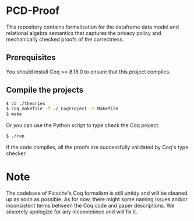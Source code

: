 # PCD-Proof

This repository contains formalization for the dataframe data model and relational algebra semantics that captures the privacy policy and mechanically checked proofs of the correctness.

## Prerequisites

You should install Coq >= 8.18.0 to ensure that this project compiles.

## Compile the projects

```sh
$ cd ./theories
$ coq_makefile -f ./_CoqProject -o Makefile
$ make
```

Or you can use the Python script to type check the Coq project.

```sh
$ ./run
```

If the code compiles, all the proofs are successfully validated by Coq's type checker.

# Note

The codebase of Picachv's Coq formalism is still untidy and will be cleaned up as soon as possible. As for now, there might some naming issues and/or inconsistent terms between the Coq code and paper descriptions. We sincerely apologize for any inconvenince and will fix it.
